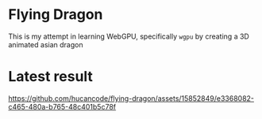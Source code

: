 # Flying Dragon
This is my attempt in learning WebGPU, specifically `wgpu` by creating a 3D animated asian dragon

# Latest result

https://github.com/hucancode/flying-dragon/assets/15852849/e3368082-c465-480a-b765-48c401b5c78f


